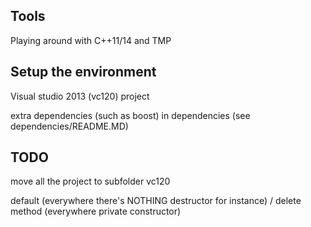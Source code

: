 ## Tools
Playing around with C++11/14 and TMP

## Setup the environment
Visual studio 2013 (vc120) project

extra dependencies (such as boost) in dependencies (see dependencies/README.MD)

## TODO
move all the project to subfolder vc120

default (everywhere there's NOTHING destructor for instance) / delete method (everywhere private constructor)

